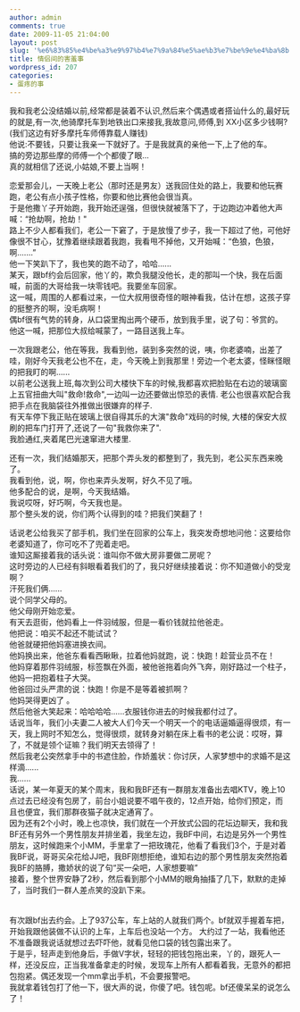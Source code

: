 ```yaml
---
author: admin
comments: true
date: 2009-11-05 21:04:00
layout: post
slug: '%e6%83%85%e4%be%a3%e9%97%b4%e7%9a%84%e5%ae%b3%e7%be%9e%e4%ba%8b'
title: 情侣间的害羞事
wordpress_id: 207
categories:
- 蛋疼的事
---
```


我和我老公没结婚以前,经常都是装着不认识,然后来个偶遇或者搭讪什么的,最好玩的就是,有一次,他骑摩托车到地铁出口来接我,我故意问,师傅,到 XX小区多少钱啊?(我们这边有好多摩托车师傅靠载人赚钱)  
他说:不要钱，只要让我亲一下就好了。于是我就真的亲他一下,上了他的车。  
搞的旁边那些摩的师傅一个个都傻了眼...  
真的就相信了还说,小姑娘,不要上当啊！  
  
恋爱那会儿，一天晚上老公（那时还是男友）送我回住处的路上，我要和他玩赛跑，老公有点小孩子性格，你要和他比赛他会很当真。  
于是他撒丫子开始跑，我开始还逞强，但很快就被落下了，于边跑边冲着他大声喊：“抢劫啊，抢劫！"  
路上不少人都看我们，老公一下窘了，于是放慢了步子，我一下超过了他，可他好像很不甘心，犹豫着继续跟着我跑，我看甩不掉他，又开始喊：“色狼，色狼，啊.......”  
他一下笑趴下了，我也笑的跑不动了，哈哈......  
某天，跟bf约会后回家，他丫的，欺负我腿没他长，走的那叫一个快，我在后面喊，前面的大哥给我一块零钱吧。我要坐车回家。  
这一喊，周围的人都看过来，一位大叔用很奇怪的眼神看我，估计在想，这孩子穿的挺整齐的啊，没毛病啊！  
偶bf很有气势的转身，从口袋里掏出两个硬币，放到我手里，说了句：爷赏的。 他这一喊，把那位大叔给喊蒙了，一路目送我上车。  
  
  
一次我跟老公，他在等我，我看到他，装到多突然的说，咦，你老婆喃，出差了哇，刚好今天我老公也不在，走，今天晚上到我那里！旁边一个老太婆，怪眯怪眼的把我盯的啊......  
以前老公送我上班,每次到公司大楼快下车的时候,我都喜欢把脸贴在右边的玻璃窗上五官扭曲大叫"救命!救命",一边叫一边还要做出惊恐的表情. 老公也很喜欢配合我把手点在我脑袋往外推做出很嫌弃的样子.  
有天车停下我正贴在玻璃上很自得其乐的大演"救命"戏码的时候, 大楼的保安大叔刷的把车门打开了,还说了一句"我救你来了".  
我脸通红,夹着尾巴光速窜进大楼里.  
  
  
还有一次，我们结婚那天，把那个弄头发的都整到了，我先到，老公买东西来晚了。  
我看到他，说，啊，你也来弄头发啊，好久不见了哦。  
他多配合的说，是啊，今天我结婚。  
我说哎呀，好巧啊，今天我也是。  
那个整头发的说，你们两个认得到的哇？把我们笑翻了！   
  
话说老公给我买了部手机，我们坐在回家的公车上，我突发奇想地问他：这要给你老婆知道了，你可吃不了兜着走吧。  
谁知这厮接着我的话头说：谁叫你不做大房非要做二房呢？  
这时旁边的人已经有斜眼看着我们的了，我只好继续接着说：你不知道做小的受宠啊？  
汗死我们俩......  
说个同学父母的。  
他父母刚开始恋爱。  
有天去逛街，他妈看上一件羽绒服，但是一看价钱就拉他爸走。  
他把说：咱买不起还不能试试？  
他爸就硬把他妈塞进换衣间。  
他妈换出来，他爸东看看西瞅瞅，拉着他妈就跑，说：快跑！趁营业员不在！  
他妈穿着那件羽绒服，标签飘在外面，被他爸拖着向外飞奔，刚好路过一个柱子，他妈一把抱着柱子大哭。  
他爸回过头严肃的说：快跑！你是不是等着被抓啊？  
他妈哭得更凶了 。  
然后他爸大笑起来：哈哈哈哈......衣服钱你进去的时候我都付过了。  
话说当年，我们小夫妻二人被大人们今天一个明天一个的电话逼婚逼得很烦，有一 天，我上网时不知怎么，觉得很烦，就转身对躺在床上看书的老公说：哎呀，算了，不就是领个证嘛？我们明天去领得了！  
然后我老公突然拿手中的书遮住脸，作娇羞状：你讨厌，人家梦想中的求婚不是这样滴......  
我......  
话说，某一年夏天的某个周末，我和我BF还有一群朋友准备出去唱KTV，晚上10点过去已经没有包房了，前台小姐说要不唱午夜的，12点开始，给你们预定，而且也便宜，我们那群夜猫子就决定通宵了。  
因为还有2个小时，晚上也凉快，我们就在一个开放式公园的花坛边聊天，我和我BF还有另外一个男性朋友并排坐着，我坐左边，我BF中间，右边是另外一个男性朋友，这时候跑来个小MM，手里拿了一把玫瑰花，他看了看我们3个，于是对着我BF说，哥哥买朵花给JJ吧，我BF刚想拒绝，谁知右边的那个男性朋友突然抱着我BF的胳膊，撒娇状的说了句“买一朵吧，人家想要嘛”  
接着，整个世界安静了2秒，然后看到那个小MM的眼角抽搐了几下，默默的走掉了，当时我们一群人差点笑的没趴下来。  
　  
  
有次跟bf出去约会。上了937公车，车上站的人就我们两个。bf就双手握着车把，开始我跟他装做不认识的上车，上车后也没站一个方。 大约过了一站，我看他还不准备跟我说话就想过去吓吓他，就看见他口袋的钱包露出来了。  
于是乎，轻声走到他身后，手做V字状，轻轻的把钱包拖出来，丫的，跟死人一样，还没反应，正当我准备拿走的时候，发现车上所有人都看着我，无意外的都把包抱紧。偶还发现一个mm拿出手机，不会要报警吧。  
我就拿着钱包打了他一下，很大声的说，你傻了吧。钱包呢。bf还傻呆呆的说怎么了！  

